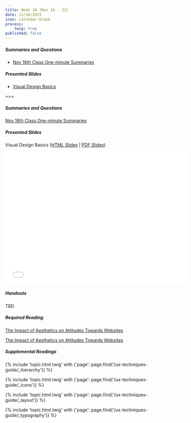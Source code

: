 ```yaml
---
title: Week 10 (Nov 16 - 22)
date: 11/16/2015
icon: calendar-blank
process:
    twig: true
published: false
---
```


##### Summaries and Questions
*   [Nov 16th Class One-minute Summaries](https://canvas.sfu.ca/courses/22099/discussion_topics/382635)

##### Presented Slides
*   [Visual Design Basics](http://slides.com/paulhibbitts/cmpt-363-153-slides-in-progress#/)  

===

##### Summaries and Questions
[Nov 16th Class One-minute Summaries](https://canvas.sfu.ca/courses/22099/discussion_topics/382635)

##### Presented Slides  
Visual Design Basics ([HTML Slides](http://slides.com/paulhibbitts/cmpt-363-153-slides-in-progress#/) | [PDF Slides](http://1drv.ms/1TNqz4z))

<div class="row">
  <div class="col s11">
    <div class="video-container"><iframe src="//slides.com/paulhibbitts/cmpt-363-153-slides-in-progress/embed?style=light" width="576" height="420" scrolling="no" frameborder="0" webkitallowfullscreen mozallowfullscreen allowfullscreen></iframe></div>
    </div>
  </div>

##### Handouts  
TBD

##### Required Reading  
[The Impact of Aesthetics on Attitudes Towards Websites](http://www.usability.gov/get-involved/blog/2009/07/aesthetics-and-attitude.html)
<div class="row"> <div class="col s10">
  <a class="embedly-card" data-card-align="left" href="http://www.usability.gov/get-involved/blog/2009/07/aesthetics-and-attitude.html">The Impact of Aesthetics on Attitudes Towards Websites</a>
<script async src="//cdn.embedly.com/widgets/platform.js" charset="UTF-8"></script></div></div>

##### Supplemental Readings
{% include 'topic.html.twig' with {'page': page.find('/ux-techniques-guide/_hierarchy')} %}  

{% include 'topic.html.twig' with {'page': page.find('/ux-techniques-guide/_icons')} %}  

{% include 'topic.html.twig' with {'page': page.find('/ux-techniques-guide/_layout')} %}  

{% include 'topic.html.twig' with {'page': page.find('/ux-techniques-guide/_typography')} %}  
